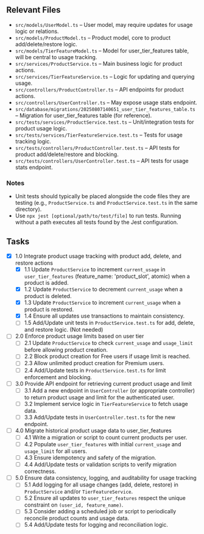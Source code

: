 ## Relevant Files

- `src/models/UserModel.ts` – User model, may require updates for usage logic or relations.
- `src/models/ProductModel.ts` – Product model, core to product add/delete/restore logic.
- `src/models/TierFeatureModel.ts` – Model for user_tier_features table, will be central to usage tracking.
- `src/services/ProductService.ts` – Main business logic for product actions.
- `src/services/TierFeatureService.ts` – Logic for updating and querying usage.
- `src/controllers/ProductController.ts` – API endpoints for product actions.
- `src/controllers/UserController.ts` – May expose usage stats endpoint.
- `src/database/migrations/20250807140651_user_tier_features_table.ts` – Migration for user_tier_features table (for reference).
- `src/tests/services/ProductService.test.ts` – Unit/integration tests for product usage logic.
- `src/tests/services/TierFeatureService.test.ts` – Tests for usage tracking logic.
- `src/tests/controllers/ProductController.test.ts` – API tests for product add/delete/restore and blocking.
- `src/tests/controllers/UserController.test.ts` – API tests for usage stats endpoint.

### Notes

- Unit tests should typically be placed alongside the code files they are testing (e.g., `ProductService.ts` and `ProductService.test.ts` in the same directory).
- Use `npx jest [optional/path/to/test/file]` to run tests. Running without a path executes all tests found by the Jest configuration.

## Tasks

- [x] 1.0 Integrate product usage tracking with product add, delete, and restore actions
  - [x] 1.1 Update `ProductService` to increment `current_usage` in `user_tier_features` (feature_name: 'product_slot', atomic) when a product is added.
  - [x] 1.2 Update `ProductService` to decrement `current_usage` when a product is deleted.
  - [x] 1.3 Update `ProductService` to increment `current_usage` when a product is restored.
  - [x] 1.4 Ensure all updates use transactions to maintain consistency.
  - [ ] 1.5 Add/Update unit tests in `ProductService.test.ts` for add, delete, and restore logic. (Not needed)

- [ ] 2.0 Enforce product usage limits based on user tier
  - [ ] 2.1 Update `ProductService` to check `current_usage` and `usage_limit` before allowing product creation.
  - [ ] 2.2 Block product creation for Free users if usage limit is reached.
  - [ ] 2.3 Allow unlimited product creation for Premium users.
  - [ ] 2.4 Add/Update tests in `ProductService.test.ts` for limit enforcement and blocking.

- [ ] 3.0 Provide API endpoint for retrieving current product usage and limit
  - [ ] 3.1 Add a new endpoint in `UserController` (or appropriate controller) to return product usage and limit for the authenticated user.
  - [ ] 3.2 Implement service logic in `TierFeatureService` to fetch usage data.
  - [ ] 3.3 Add/Update tests in `UserController.test.ts` for the new endpoint.

- [ ] 4.0 Migrate historical product usage data to user_tier_features
  - [ ] 4.1 Write a migration or script to count current products per user.
  - [ ] 4.2 Populate `user_tier_features` with initial `current_usage` and `usage_limit` for all users.
  - [ ] 4.3 Ensure idempotency and safety of the migration.
  - [ ] 4.4 Add/Update tests or validation scripts to verify migration correctness.

- [ ] 5.0 Ensure data consistency, logging, and auditability for usage tracking
  - [ ] 5.1 Add logging for all usage changes (add, delete, restore) in `ProductService` and/or `TierFeatureService`.
  - [ ] 5.2 Ensure all updates to `user_tier_features` respect the unique constraint on `(user_id, feature_name)`.
  - [ ] 5.3 Consider adding a scheduled job or script to periodically reconcile product counts and usage data.
  - [ ] 5.4 Add/Update tests for logging and reconciliation logic.
